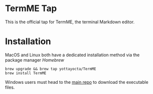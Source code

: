 # TermME Tap

This is the official tap for TermME, the terminal Markdown editor.

# Installation

MacOS and Linux both have a dedicated installation method via the package manager _Homebrew_

```
brew upgrade && brew tap yottayocta/TermME
brew install TermME
```

Windows users must head to the [main repo](https://github.com/YottaYocta/TermME) to download the executable files.
